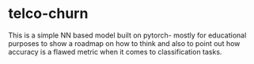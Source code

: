 # telco-churn
This is a simple NN based model built on pytorch- mostly for educational purposes to show a roadmap on how to think and also to point out how accuracy is a flawed metric when it comes to classification tasks.
